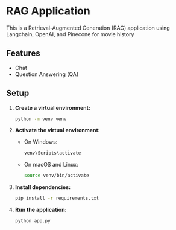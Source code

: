 # RAG Application

This is a Retrieval-Augmented Generation (RAG) application using Langchain, OpenAI, and Pinecone for movie history

## Features
- Chat
- Question Answering (QA)

## Setup

1. **Create a virtual environment:**

    ```bash
    python -m venv venv
    ```

2. **Activate the virtual environment:**

    - On Windows:
        ```bash
        venv\Scripts\activate
        ```
    - On macOS and Linux:
        ```bash
        source venv/bin/activate
        ```

3. **Install dependencies:**

    ```bash
    pip install -r requirements.txt
    ```

4. **Run the application:**

    ```bash
    python app.py
    ```
